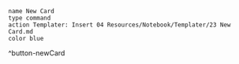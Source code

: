 ```button
name New Card
type command
action Templater: Insert 04 Resources/Notebook/Templater/23 New Card.md
color blue
```
^button-newCard